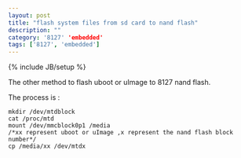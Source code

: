 ```yaml
---
layout: post
title: "flash system files from sd card to nand flash"
description: ""
category: '8127' 'embedded'
tags: ['8127', 'embedded']
---
```

{% include JB/setup %}

The other method to flash uboot or uImage to 8127 nand flash.

The process is :

    mkdir /dev/mtdblock
    cat /proc/mtd
    mount /dev/mmcblock0p1 /media
    /*xx represent uboot or uImage ,x represent the nand flash block number*/
    cp /media/xx /dev/mtdx 
